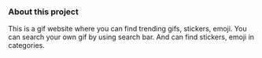 ### About this project
This is a gif website where you can find trending gifs, stickers, emoji. You can search your own gif by using search bar.
And can find stickers, emoji in categories. 
